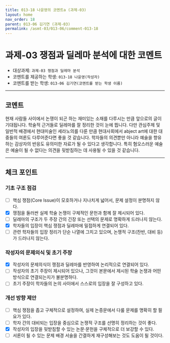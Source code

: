 ```yaml
---
title: 013-18 나윤영의 코멘트a (과제-03) 
layout: home
nav_order: 18
parent: 013-06 김기연 (과제-03)
permalink: /asmt-03/013-06/comment-013-18
---
```


# 과제-03 쟁점과 딜레마 분석에 대한 코멘트

- 대상과제: `과제-03 쟁점과 딜레마 분석`
- 코멘트를 제공하는 학생: `013-18 나윤영(작성자)` 
- 코멘트를 받는 학생: `013-06 김기연(코멘트를 받는 학생 이름)` 

---

## 코멘트

현재 사람들 사이에서 논쟁이 되곤 하는 재미있는 소재를 다루시는 만큼 앞으로의 글이 기대됩니다. 학술적 근거들로 딜레마를 잘 정리한 것이 눈에 띕니다.
다만 관심주제 및 일반적 배경에서 현대미술인 세라노의를 다룬 만큼 현대사회에서 abject art에 대한 대중들의 여론도 다루어준다면 좋을 것 같습니다. 학자들의 의견뿐만 아니라 예술을 향유하는 감상자의 반응도 유의미한 자료가 될 수 있다고 생각합니다. 특히 혐오스러운 예술은 예술이 될 수 없다는 의견을 뒷받침하는 데 사용될 수 있을 것 같습니다.

---

## 체크 포인트

### **기초 구조 점검**
- [ ] 핵심 쟁점(Core Issue)이 모호하거나 지나치게 넓어서, 문제 설정이 분명하지 않다.
- [x] 쟁점을 둘러싼 실제 학술 논쟁이 구체적인 문헌과 함께 잘 제시되어 있다.
- [ ] 딜레마의 구조가 두 주장 간의 긴장 또는 선택의 문제로 명확하게 드러나지 않는다.
- [x] 학자들의 입장이 핵심 쟁점과 딜레마에 밀접하게 연결되어 있다.
- [ ] 관련 학자들의 입장 정리가 단순 나열에 그치고 있으며, 논쟁적 구조(찬반, 대비 등)가 드러나지 않는다.

### **작성자의 문제의식 및 초기 주장**
- [x] 작성자의 문제의식이 쟁점과 딜레마를 반영하여 논리적으로 연결되어 있다.
- [ ] 작성자의 초기 주장이 제시되어 있으나, 그것이 본문에서 제시된 학술 논쟁과 어떤 방식으로 연결되는지가 불분명하다.
- [ ] 초기 주장이 학자들의 논의 사이에서 스스로의 입장을 잘 구성하고 있다.

### **개선 방향 제안**
- [ ] 핵심 쟁점을 좁고 구체적으로 설정하여, 실제 논증문에서 다룰 문제를 명확히 할 필요가 있다.
- [ ] 학자 간의 대비되는 입장을 중심으로 논쟁적 구조를 선명히 정리하는 것이 좋다.
- [x] 작성자의 입장을 뒷받침할 수 있는 논문·문헌을 구체적으로 더 보강할 수 있다.
- [ ] 서론이 될 수 있는 문제 배경 서술을 간결하게 재구성해보는 것도 도움이 될 것이다.
